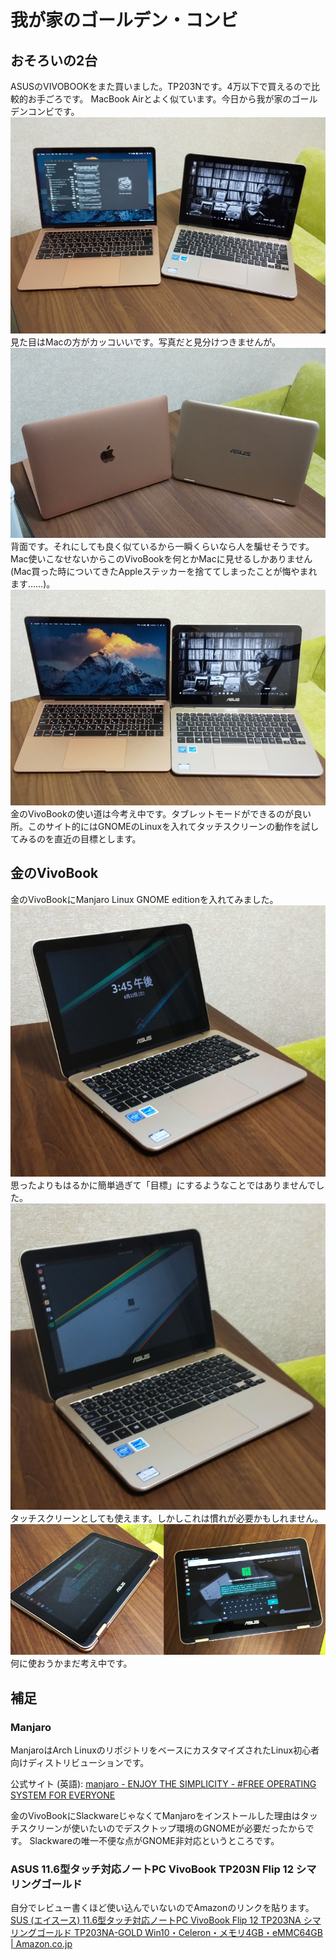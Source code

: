 # 我が家のゴールデン・コンビ
## おそろいの2台
ASUSのVIVOBOOKをまた買いました。TP203Nです。4万以下で買えるので比較的お手ごろです。
MacBook Airとよく似ています。今日から我が家のゴールデンコンビです。
![写真1](images/分類なし/my-golden-combi-01.jpg)
見た目はMacの方がカッコいいです。写真だと見分けつきませんが。
![写真2](images/分類なし/my-golden-combi-03.jpg)
背面です。それにしても良く似ているから一瞬くらいなら人を騙せそうです。
Mac使いこなせないからこのVivoBookを何とかMacに見せるしかありません (Mac買った時についてきたAppleステッカーを捨ててしまったことが悔やまれます……)。
![写真3](images/分類なし/my-golden-combi-04.jpg)
金のVivoBookの使い道は今考え中です。タブレットモードができるのが良い所。このサイト的にはGNOMEのLinuxを入れてタッチスクリーンの動作を試してみるのを直近の目標とします。
## 金のVivoBook
金のVivoBookにManjaro Linux GNOME editionを入れてみました。
![ロック画面](images/分類なし/my-gold-vivo-02.jpg)
思ったよりもはるかに簡単過ぎて「目標」にするようなことではありませんでした。
![デスクトップ画面](images/分類なし/my-gold-vivo-01.jpg)
タッチスクリーンとしても使えます。しかしこれは慣れが必要かもしれません。
![ひっくり返したところ](images/分類なし/my-gold-vivo-03.jpg)
何に使おうかまだ考え中です。
## 補足
### Manjaro
ManjaroはArch LinuxのリポジトリをベースにカスタマイズされたLinux初心者向けディストリビューションです。

公式サイト (英語): [manjaro - ENJOY THE SIMPLICITY - #FREE OPERATING SYSTEM FOR EVERYONE](https://manjaro.org/)

金のVivoBookにSlackwareじゃなくてManjaroをインストールした理由はタッチスクリーンが使いたいのでデスクトップ環境のGNOMEが必要だったからです。
Slackwareの唯一不便な点がGNOME非対応というところです。

### ASUS 11.6型タッチ対応ノートPC VivoBook TP203N Flip 12 シマリングゴールド
自分でレビュー書くほど使い込んでいないのでAmazonのリンクを貼ります。
[SUS (エイスース) 11.6型タッチ対応ノートPC VivoBook Flip 12 TP203NA シマリングゴールド TP203NA-GOLD Win10・Celeron・メモリ4GB・eMMC64GB | Amazon.co.jp](https://www.amazon.co.jp/dp/B07BDMQFLV/ref=twister_B07BDFM84N?_encoding=UTF8&psc=1)

